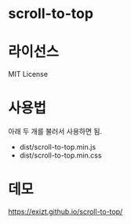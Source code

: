 # scroll-to-top



# 라이선스

MIT License



# 사용법

아래 두 개를 불러서 사용하면 됨.

* dist/scroll-to-top.min.js
* dist/scroll-to-top.min.css


# 데모

https://exizt.github.io/scroll-to-top/
